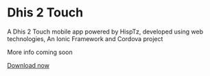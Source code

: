 # Dhis 2 Touch
A Dhis 2 Touch mobile app powered by HispTz, developed using web technologies, An Ionic Framework and Cordova project

More info coming soon


<a href = "https://build.phonegap.com/apps/1886984/share">Download now</a>
